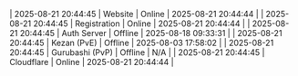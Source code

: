 | 2025-08-21 20:44:45 | Website | Online | 2025-08-21 20:44:44 |
| 2025-08-21 20:44:45 | Registration | Online | 2025-08-21 20:44:44 |
| 2025-08-21 20:44:45 | Auth Server | Offline | 2025-08-18 09:33:31 |
| 2025-08-21 20:44:45 | Kezan (PvE) | Offline | 2025-08-03 17:58:02 |
| 2025-08-21 20:44:45 | Gurubashi (PvP) | Offline | N/A |
| 2025-08-21 20:44:45 | Cloudflare | Online | 2025-08-21 20:44:44 |
